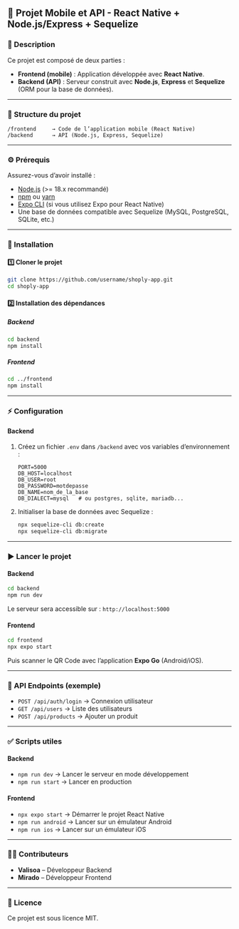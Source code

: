 ## 📌 Projet Mobile et API - React Native + Node.js/Express + Sequelize

### 🚀 Description

Ce projet est composé de deux parties :

* **Frontend (mobile)** : Application développée avec **React Native**.
* **Backend (API)** : Serveur construit avec **Node.js**, **Express** et **Sequelize** (ORM pour la base de données).

---

### 📂 Structure du projet

```
/frontend     → Code de l’application mobile (React Native)
/backend      → API (Node.js, Express, Sequelize)
```

---

### ⚙️ Prérequis

Assurez-vous d’avoir installé :

* [Node.js](https://nodejs.org/) (>= 18.x recommandé)
* [npm](https://www.npmjs.com/) ou [yarn](https://yarnpkg.com/)
* [Expo CLI](https://docs.expo.dev/) (si vous utilisez Expo pour React Native)
* Une base de données compatible avec Sequelize (MySQL, PostgreSQL, SQLite, etc.)

---

### 🔧 Installation

#### 1️⃣ Cloner le projet

```bash
git clone https://github.com/username/shoply-app.git
cd shoply-app
```

#### 2️⃣ Installation des dépendances

##### Backend

```bash
cd backend
npm install
```

##### Frontend

```bash
cd ../frontend
npm install
```

---

### ⚡ Configuration

#### Backend

1. Créez un fichier `.env` dans `/backend` avec vos variables d’environnement :

   ```env
   PORT=5000
   DB_HOST=localhost
   DB_USER=root
   DB_PASSWORD=motdepasse
   DB_NAME=nom_de_la_base
   DB_DIALECT=mysql   # ou postgres, sqlite, mariadb...
   ```
2. Initialiser la base de données avec Sequelize :

   ```bash
   npx sequelize-cli db:create
   npx sequelize-cli db:migrate
   ```

---

### ▶️ Lancer le projet

#### Backend

```bash
cd backend
npm run dev
```

Le serveur sera accessible sur : `http://localhost:5000`

#### Frontend

```bash
cd frontend
npx expo start
```

Puis scanner le QR Code avec l’application **Expo Go** (Android/iOS).

---

### 📡 API Endpoints (exemple)

* `POST /api/auth/login` → Connexion utilisateur
* `GET /api/users` → Liste des utilisateurs
* `POST /api/products` → Ajouter un produit

---

### ✅ Scripts utiles

#### Backend

* `npm run dev` → Lancer le serveur en mode développement
* `npm run start` → Lancer en production

#### Frontend

* `npx expo start` → Démarrer le projet React Native
* `npm run android` → Lancer sur un émulateur Android
* `npm run ios` → Lancer sur un émulateur iOS

---

### 👨‍💻 Contributeurs

* **Valisoa** – Développeur Backend
* **Mirado** – Développeur Frontend

---

### 📜 Licence

Ce projet est sous licence MIT.
